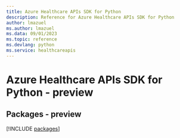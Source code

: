 ```yaml
---
title: Azure Healthcare APIs SDK for Python
description: Reference for Azure Healthcare APIs SDK for Python
author: lmazuel
ms.author: lmazuel
ms.data: 09/01/2023
ms.topic: reference
ms.devlang: python
ms.service: healthcareapis
---
```

# Azure Healthcare APIs SDK for Python - preview
## Packages - preview
[!INCLUDE [packages](healthcare-apis-index.md)]